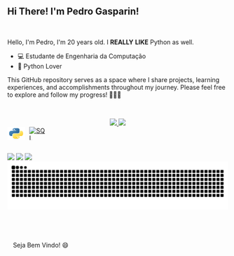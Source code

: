 ##   Hi There! I'm Pedro Gasparin!



<br>

Hello, I'm Pedro, I'm 20 years old. I **REALLY** **LIKE** Python as well.

- 💻 Estudante de Engenharia da Computação
- 🐍 Python Lover

This GitHub repository serves as a space where I share projects, learning experiences, and accomplishments throughout my journey. Please feel free to explore and follow my progress! 🚀🔧👾

##
<br>

<!--github stats-->
<div align="center" style="display: inline">
   <a href="https://github.com/PedroGasparin">
   <div style="display: inline_block">
      <img height="175em" src="https://github-readme-stats.vercel.app/api?username=PedroGasparin&show_icons=true&include_all_commits=true&count_private=true&bg_color=151515&border_color=9C4E6A&title_color=d7d8c0&text_color=d1c89a&icon_color=5aa2c9"/>
      <img height="175em" src="https://github-readme-stats.vercel.app/api/top-langs/?username=PedroGasparin&layout=compact&langs_count=7&bg_color=151515&border_color=9C4E6A&title_color=d7d8c0&text_color=d5e5e4&icon_color=5aa2c9"/>
   </div>
</div>
 
  
 <!--Imagem de linguagens-->
  <!-- Imagem de linguagens -->
<!-- Imagem de linguagens -->
<div style="display: flex; align-items: center; gap: 10px;">
  <img alt="Python" height="30" width="40" src="https://raw.githubusercontent.com/devicons/devicon/master/icons/python/python-original.svg">
  <img alt="SQL" height="30" width="40"src="https://cdn.jsdelivr.net/gh/devicons/devicon@latest/icons/azuresqldatabase/azuresqldatabase-original.svg" />
          
</div>
   <!--Imagem EU--
  <img align="right" alt="AJ-pic" height="150" style="border-radius:50px;" src="https://media.discordapp.net/attachments/639956127056134178/890373478988013628/Publicacoes_Instagram_1_1.png?width=676&height=676">-->
</div>
  
  ##
  
<!--Redes Sociais-->
<div>
  <a href="www.linkedin.com/in/pedrogasparin" target="_blank"><img src="https://img.shields.io/badge/-LinkedIn-%230077B5?style=for-the-badge&logo=linkedin&logoColor=white" target="_blank"></a> 
  <a href="https://www.instagram.com/_gpnpedro/" target="_blank"><img src="https://img.shields.io/badge/-Instagram-%23E4405F?style=for-the-badge&logo=instagram&logoColor=white" target="_blank"></a>
  <a href = "mailto:Gasparinpedro2@gmail.com"><img src="https://img.shields.io/badge/-Gmail-%23333?style=for-the-badge&logo=gmail&logoColor=white" target="_blank"></a>
  
 


<picture>
  <source media="(prefers-color-scheme: dark)" srcset="https://raw.githubusercontent.com/PedroGasparin/PedroGasparin/output/github-contribution-grid-snake-dark.svg">
  <source media="(prefers-color-scheme: light)" srcset="https://raw.githubusercontent.com/PedroGasparin/PedroGasparin/output/github-contribution-grid-snake.svg">
  <img alt="github contribution grid snake animation" src="https://raw.githubusercontent.com/PedroGasparin/PedroGasparin/output/github-contribution-grid-snake.svg">
</picture>
  
</div>
<br><br><br><br>
ㅤSeja Bem Vindo! 😄
